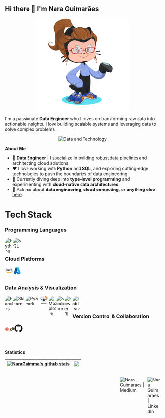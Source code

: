## Hi there 👋 I'm Nara Guimarães

<div align="center">
  <img src="octocat-naraguimma.png" alt="Octocat Nara Guimma" width="300" />
</div>

I'm a passionate **Data Engineer** who thrives on transforming raw data into actionable insights. I love building scalable systems and leveraging data to solve complex problems.


<div align="center">
  <img src="https://github.com/user-attachments/assets/eb9ca764-dbf9-456a-af68-039568b7354d" alt="Data and Technology" width="500"/>
</div>

**About Me**

- 💼 **Data Engineer** | I specialize in building robust data pipelines and architecting cloud solutions.
- ❤️ I love working with **Python** and **SQL**, and exploring cutting-edge technologies to push the boundaries of data engineering.
- 🚀 Currently diving deep into **type-level programming** and experimenting with **cloud-native data architectures**.
- 💬 Ask me about **data engineering, cloud computing**, or **anything else** [here](https://github.com/NaraGuimma/NaraGuimma/issues).


# Tech Stack

### Programming Languages
<img align="left" alt="Python" width="26px" src="https://cdn3.iconfinder.com/data/icons/logos-and-brands-adobe/512/267_Python-512.png" style="background-color:white; border-radius:50%;" />
<img align="left" alt="SQL" width="26px" src="https://user-images.githubusercontent.com/71708626/110930288-ae775d00-8307-11eb-9267-7d9c58ab4df9.png" style="background-color:white; border-radius:50%;" />
<br/><br/>

### Cloud Platforms
<img align="left" alt="AWS" width="26px" src="https://raw.githubusercontent.com/github/explore/80688e429a7d4ef2fca1e82350fe8e3517d3494d/topics/aws/aws.png" style="background-color:white; border-radius:50%;" />
<img align="left" alt="Azure" width="26px" src="https://raw.githubusercontent.com/github/explore/80688e429a7d4ef2fca1e82350fe8e3517d3494d/topics/azure/azure.png" style="background-color:white; border-radius:50%;" />
<br/><br/>

### Data Analysis & Visualization
<img align="left" alt="Pandas" width="26px" src="https://cdn.jsdelivr.net/npm/simple-icons@3.4.0/icons/pandas.svg" style="background-color:white; border-radius:50%;" />
<img align="left" alt="Sklearn" width="40px" src="https://upload.wikimedia.org/wikipedia/commons/thumb/0/05/Scikit_learn_logo_small.svg/1200px-Scikit_learn_logo_small.svg.png" style="background-color:white; border-radius:50%;" />
<img align="left" alt="PySpark" width="45px" src="https://miro.medium.com/max/1400/0*bqHf2WCDUlm7_hU3.png" style="background-color:white; border-radius:50%;" />
<img align="left" alt="Koalas" width="30px" src="https://raw.githubusercontent.com/databricks/koalas/master/icons/koalas-logo.png" style="background-color:white; border-radius:50%;" />
<img align="left" alt="Matplotlib" width="26px" src="https://w7.pngwing.com/pngs/215/492/png-transparent-matplotlib-python-computer-software-introduction-to-algorithms-angle-symmetry-plot.png" style="background-color:white; border-radius:50%;" />
<img align="left" alt="Seaborn" width="26px" src="https://avatars.githubusercontent.com/u/22799945?s=200&v=4" style="background-color:white; border-radius:50%;" />
<img align="left" alt="Power BI" width="26px" src="https://user-images.githubusercontent.com/71708626/110930907-702e6d80-8308-11eb-8b03-9c4ad447bcf8.png" style="background-color:white; border-radius:50%;" />
<img align="left" alt="Tableau" width="26px" src="https://user-images.githubusercontent.com/71708626/110930621-19c12f00-8308-11eb-9319-93b0a1d1a6fb.png" style="background-color:white; border-radius:50%;" />
<br/><br/>

### Version Control & Collaboration
<img align="left" alt="Git" width="30px" src="https://raw.githubusercontent.com/github/explore/80688e429a7d4ef2fca1e82350fe8e3517d3494d/topics/git/git.png" style="background-color:white; border-radius:50%;" />
<img align="left" alt="GitHub" width="26px" src="https://raw.githubusercontent.com/github/explore/78df643247d429f6cc873026c0622819ad797942/topics/github/github.png" style="background-color:white; border-radius:50%;" />
<br/><br/>

<br />
<br />

**Statistics**

| <a href="https://github.com/naraguimma/github-readme-stats"><img align="center" src="https://github-readme-stats.vercel.app/api?username=naraguimma&show_icons=true&include_all_commits=true&theme=buefy&hide_border=true" alt="NaraGuimma's github stats" /></a> | <a href="https://github.com/naraguimma/github-readme-stats"><img align="center" src="https://github-readme-stats.vercel.app/api/top-langs/?username=naraguimma&layout=compact&theme=buefy&hide_border=true" /></a> |
| ------------- | ------------- |

<!--
#### Top Repositories


<a href="https://github.com/naraguimma/github-readme-stats">
  <img align="center" src="https://github-readme-stats.vercel.app/api/pin/?username=NaraGuimma&repo=github-readme-stats&theme=buefy" />
</a>
<a href="https://github.com/NaraGuimma/NaraGuimma.github.io">
  <img align="center" src="https://github-readme-stats.vercel.app/api/pin/?username=NaraGuimma&repo=NaraGuimma.github.io&theme=buefy" />
</a>

<br />
-->
<br />

<a href="https://www.linkedin.com/in/nara-guimaraes/">
  <img align="right" alt="Nara Guimaraes | LinkedIn" width="40px" src="https://github.com/user-attachments/assets/83134688-8264-43e4-9a61-8c947a8b21be" style="vertical-align: bottom; margin-left: 10px;" />
</a>
<a href="https://medium.com/@nara.guimaraes">
  <img align="right" alt="Nara Guimaraes | Medium" width="80px" src="https://github.com/user-attachments/assets/5216a640-34dd-4363-bec7-2ff9ee6ca15c" style="vertical-align: bottom;" />
</a>


